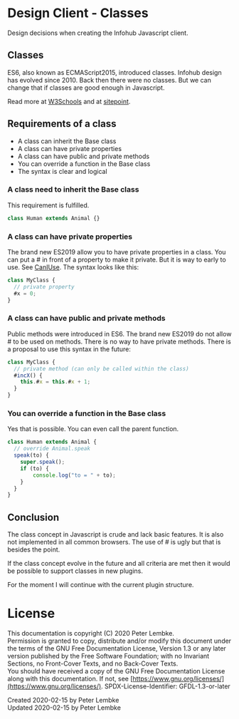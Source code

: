 # Design Client - Classes
Design decisions when creating the Infohub Javascript client.

## Classes
ES6, also known as ECMAScript2015, introduced classes.
Infohub design has evolved since 2010. Back then there were no classes.
But we can change that if classes are good enough in Javascript.

Read more at [W3Schools](https://www.w3schools.com/js/js_classes.asp) and at [sitepoint](https://www.sitepoint.com/javascript-private-class-fields/). 

## Requirements of a class
* A class can inherit the Base class
* A class can have private properties
* A class can have public and private methods
* You can override a function in the Base class  
* The syntax is clear and logical

### A class need to inherit the Base class
This requirement is fulfilled.
```javascript
class Human extends Animal {}
```

### A class can have private properties
The brand new ES2019 allow you to have private properties in a class. You can put a # in front of a property to make it private.
But it is way to early to use. See [CanIUse](https://caniuse.com/#search=private).
The syntax looks like this:
```javascript
class MyClass {
  // private property
  #x = 0;
}
```

### A class can have public and private methods
Public methods were introduced in ES6. 
The brand new ES2019 do not allow # to be used on methods. There is no way to have private methods.
There is a proposal to use this syntax in the future:
```javascript
class MyClass {
  // private method (can only be called within the class)
  #incX() {
    this.#x = this.#x + 1;
  }
}
```

### You can override a function in the Base class
Yes that is possible. You can even call the parent function.
```javascript
class Human extends Animal {
  // override Animal.speak
  speak(to) {
    super.speak();
    if (to) {
        console.log("to = " + to);
    }
  }
}
```

## Conclusion
The class concept in Javascript is crude and lack basic features. It is also not implemented in all common browsers.
The use of # is ugly but that is besides the point.

If the class concept evolve in the future and all criteria are met then it would be possible to support classes in new plugins.

For the moment I will continue with the current plugin structure. 

# License
This documentation is copyright (C) 2020 Peter Lembke.  
Permission is granted to copy, distribute and/or modify this document under the terms of the GNU Free Documentation License, Version 1.3 or any later version published by the Free Software Foundation; with no Invariant Sections, no Front-Cover Texts, and no Back-Cover Texts.  
You should have received a copy of the GNU Free Documentation License along with this documentation. If not, see [https://www.gnu.org/licenses/](https://www.gnu.org/licenses/).  SPDX-License-Identifier: GFDL-1.3-or-later  

Created 2020-02-15 by Peter Lembke  
Updated 2020-02-15 by Peter Lembke  
